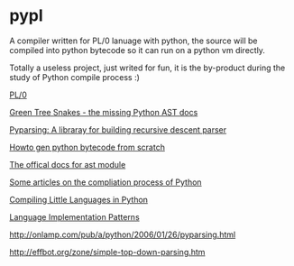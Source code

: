 pypl
====

A compiler written for PL/0 lanuage with python, the source will be compiled 
into python bytecode so it can run on a python vm directly.

Totally a useless project, just writed for fun, it is the by-product during the 
study of Python compile process :)

[PL/0](http://en.wikipedia.org/wiki/PL/0)

[Green Tree Snakes - the missing Python AST docs](http://greentreesnakes.readthedocs.org/)

[Pyparsing: A libraray for building recursive descent parser](http://pyparsing.wikispaces.com/)

[Howto gen python bytecode from scratch](http://aisk.sinaapp.com/?p=164)

[The offical docs for ast module](http://docs.python.org/2/library/ast.html)

[Some articles on the compliation process of Python](http://blog.csdn.net/atfield/article/category/256448)

[Compiling Little Languages in Python](http://www.python.org/workshops/1998-11/proceedings/papers/aycock-little/aycock-little.html)

[Language Implementation Patterns](http://book.douban.com/subject/4030327/)

http://onlamp.com/pub/a/python/2006/01/26/pyparsing.html

http://effbot.org/zone/simple-top-down-parsing.htm
